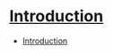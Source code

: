 # [Introduction](https://www.tutorialspoint.com/spring_boot/spring_boot_introduction.htm)

- [Introduction](#introduction)


